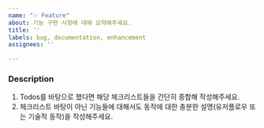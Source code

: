 ```yaml
---
name: "✨ Feature"
about: 기능 구현 사항에 대해 요약해주세요.
title: ''
labels: bug, documentation, enhancement
assignees: ''

---
```


### Description

1. Todos를 바탕으로 했다면 해당 체크리스트들을 간단히 종합해 작성해주세요.
1.  체크리스트 바탕이 아닌 기능들에 대해서도 동작에 대한 충분한 설명(유저플로우 또는 기술적 동작)을 작성해주세요.
